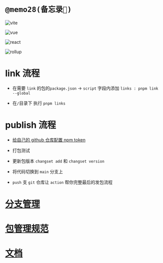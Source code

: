 <!--
 * @Author: 邱狮杰
 * @Date: 2023-01-06 13:48:02
 * @LastEditTime: 2023-09-22 10:54:46
 * @Description:
 * @FilePath: /memo/README.md
-->

# `@memo28(备忘录📕)`

![vite](https://img.shields.io/badge/Vite-B73BFE?style=for-the-badge&logo=vite&logoColor=FFD62E)

![vue](https://img.shields.io/badge/Vue.js-35495E?style=for-the-badge&logo=vuedotjs&logoColor=4FC08D)

![react](https://img.shields.io/badge/React-20232A?style=for-the-badge&logo=react&logoColor=61DAFB)

![rollup](https://img.shields.io/badge/rollup%20js-EC4A3F?style=for-the-badge&logo=rollup.js&logoColor=white)

# link 流程

- 在需要 `link` 的包的`package.json` -> `script` 字段内添加 `links : pnpm link --global`

- 在`/`目录下 执行 `pnpm links`

# publish 流程

- [给自己的 github 仓库配置 npm token](https://docs.github.com/en/actions/publishing-packages/publishing-nodejs-packages)

- 打包测试

- 更新包版本 `changset add` 和 `changset version`

- 将代码切换到 `main` 分支上

- `push` 支 `git` 仓库让 `action` 帮你完整最后的发包流程

# [分支管理](/docs/branchManagement.md)

# [包管理规范](/docs/packagingSpecification.md)

# [文档](/markdown/index.md)
